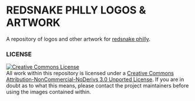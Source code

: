 # REDSNAKE PHLLY LOGOS & ARTWORK

A repository of logos and other artwork for [redsnake philly](redsnakephilly.org).

### LICENSE

<a rel="license" href="http://creativecommons.org/licenses/by-nc-nd/3.0/"><img alt="Creative Commons License" style="border-width:0" src="http://i.creativecommons.org/l/by-nc-nd/3.0/88x31.png" /></a><br />All <span xmlns:dct="http://purl.org/dc/terms/" href="http://purl.org/dc/dcmitype/StillImage" rel="dct:type">work</span> within this repository is licensed under a <a rel="license" href="http://creativecommons.org/licenses/by-nc-nd/3.0/">Creative Commons Attribution-NonCommercial-NoDerivs 3.0 Unported License</a>. If you are in doubt as to what this means, please contact the project maintainers before using the images contained within.

